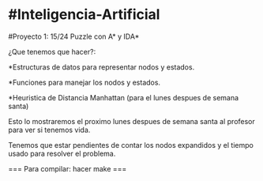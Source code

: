 #Inteligencia-Artificial
=======================

#Proyecto 1: 15/24 Puzzle con A* y IDA*

¿Que tenemos que hacer?:

*Estructuras de datos para representar nodos y estados.

*Funciones para manejar los nodos y estados.

*Heuristica de Distancia Manhattan (para el lunes despues de semana santa)

Esto lo mostraremos el proximo lunes despues de semana santa al profesor para ver si tenemos vida.

Tenemos que estar pendientes de contar los nodos expandidos y el tiempo usado para resolver el problema.

=== Para compilar: hacer make ===
